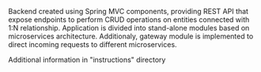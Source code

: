 Backend created using Spring MVC components, providing REST API that expose endpoints to perform CRUD operations on entities connected with 1:N relationship. Application is divided into stand-alone modules based on microservices architecture. Additionaly, gateway module is implemented to direct incoming requests to different microservices.

Additional information in "instructions" directory

